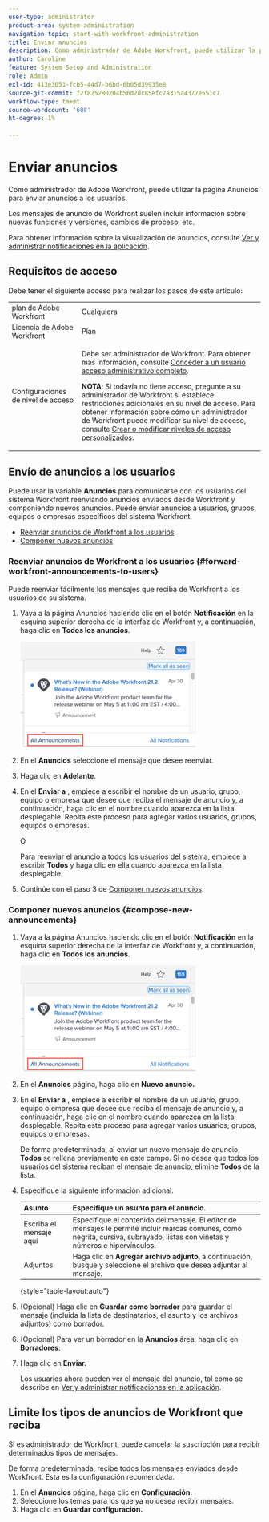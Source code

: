 ```yaml
---
user-type: administrator
product-area: system-administration
navigation-topic: start-with-workfront-administration
title: Enviar anuncios
description: Como administrador de Adobe Workfront, puede utilizar la página Anuncios para enviar anuncios a los usuarios.
author: Caroline
feature: System Setup and Administration
role: Admin
exl-id: 413e3051-fcb5-44d7-b6bd-6b05d39935e8
source-git-commit: f2f825280204b56d2dc85efc7a315a4377e551c7
workflow-type: tm+mt
source-wordcount: '608'
ht-degree: 1%

---
```


# Enviar anuncios

Como administrador de Adobe Workfront, puede utilizar la página Anuncios para enviar anuncios a los usuarios.

Los mensajes de anuncio de Workfront suelen incluir información sobre nuevas funciones y versiones, cambios de proceso, etc.

Para obtener información sobre la visualización de anuncios, consulte [Ver y administrar notificaciones en la aplicación](../../workfront-basics/using-notifications/view-and-manage-in-app-notifications.md).

## Requisitos de acceso

Debe tener el siguiente acceso para realizar los pasos de este artículo:

<table style="table-layout:auto"> 
 <col> 
 <col> 
 <tbody> 
  <tr> 
   <td role="rowheader">plan de Adobe Workfront</td> 
   <td>Cualquiera</td> 
  </tr> 
  <tr> 
   <td role="rowheader">Licencia de Adobe Workfront</td> 
   <td>Plan</td> 
  </tr> 
  <tr> 
   <td role="rowheader">Configuraciones de nivel de acceso</td> 
   <td> <p>Debe ser administrador de Workfront. Para obtener más información, consulte <a href="../../administration-and-setup/add-users/configure-and-grant-access/grant-a-user-full-administrative-access.md" class="MCXref xref">Conceder a un usuario acceso administrativo completo</a>.</p> <p><b>NOTA</b>: Si todavía no tiene acceso, pregunte a su administrador de Workfront si establece restricciones adicionales en su nivel de acceso. Para obtener información sobre cómo un administrador de Workfront puede modificar su nivel de acceso, consulte <a href="../../administration-and-setup/add-users/configure-and-grant-access/create-modify-access-levels.md" class="MCXref xref">Crear o modificar niveles de acceso personalizados</a>.</p> </td> 
  </tr> 
 </tbody> 
</table>

## Envío de anuncios a los usuarios

Puede usar la variable **Anuncios** para comunicarse con los usuarios del sistema Workfront reenviando anuncios enviados desde Workfront y componiendo nuevos anuncios. Puede enviar anuncios a usuarios, grupos, equipos o empresas específicos del sistema Workfront.

* [Reenviar anuncios de Workfront a los usuarios](#forward-workfront-announcements-to-users)
* [Componer nuevos anuncios](#compose-new-announcements)

### Reenviar anuncios de Workfront a los usuarios {#forward-workfront-announcements-to-users}

Puede reenviar fácilmente los mensajes que reciba de Workfront a los usuarios de su sistema.

1. Vaya a la página Anuncios haciendo clic en el botón **Notificación** en la esquina superior derecha de la interfaz de Workfront y, a continuación, haga clic en **Todos los anuncios**.

   ![](assets/announcement-access-350x212.png)

1. En el **Anuncios** seleccione el mensaje que desee reenviar.
1. Haga clic en **Adelante**.
1. En el **Enviar a** , empiece a escribir el nombre de un usuario, grupo, equipo o empresa que desee que reciba el mensaje de anuncio y, a continuación, haga clic en el nombre cuando aparezca en la lista desplegable. Repita este proceso para agregar varios usuarios, grupos, equipos o empresas.

   O

   Para reenviar el anuncio a todos los usuarios del sistema, empiece a escribir **Todos** y haga clic en ella cuando aparezca en la lista desplegable.

1. Continúe con el paso 3 de [Componer nuevos anuncios](#compose-new-announcements).

### Componer nuevos anuncios {#compose-new-announcements}

1. Vaya a la página Anuncios haciendo clic en el botón **Notificación** en la esquina superior derecha de la interfaz de Workfront y, a continuación, haga clic en **Todos los anuncios**.

   ![](assets/announcement-access-350x212.png)

1. En el **Anuncios** página, haga clic en **Nuevo anuncio.**

1. En el **Enviar a** , empiece a escribir el nombre de un usuario, grupo, equipo o empresa que desee que reciba el mensaje de anuncio y, a continuación, haga clic en el nombre cuando aparezca en la lista desplegable. Repita este proceso para agregar varios usuarios, grupos, equipos o empresas.

   De forma predeterminada, al enviar un nuevo mensaje de anuncio, **Todos** se rellena previamente en este campo. Si no desea que todos los usuarios del sistema reciban el mensaje de anuncio, elimine **Todos** de la lista.

1. Especifique la siguiente información adicional:

   | Asunto | Especifique un asunto para el anuncio. |
   |---|---|
   | Escriba el mensaje aquí | Especifique el contenido del mensaje. El editor de mensajes le permite incluir marcas comunes, como negrita, cursiva, subrayado, listas con viñetas y números e hipervínculos. |
   | Adjuntos | Haga clic en **Agregar archivo adjunto,** a continuación, busque y seleccione el archivo que desea adjuntar al mensaje. |

   {style=&quot;table-layout:auto&quot;}

1. (Opcional) Haga clic en **Guardar como borrador** para guardar el mensaje (incluida la lista de destinatarios, el asunto y los archivos adjuntos) como borrador.

1. (Opcional) Para ver un borrador en la **Anuncios** área, haga clic en **Borradores**.

1. Haga clic en **Enviar.**

   Los usuarios ahora pueden ver el mensaje del anuncio, tal como se describe en [Ver y administrar notificaciones en la aplicación](../../workfront-basics/using-notifications/view-and-manage-in-app-notifications.md).

## Limite los tipos de anuncios de Workfront que reciba

Si es administrador de Workfront, puede cancelar la suscripción para recibir determinados tipos de mensajes.

De forma predeterminada, recibe todos los mensajes enviados desde Workfront. Esta es la configuración recomendada.

1. En el **Anuncios** página, haga clic en **Configuración.**
1. Seleccione los temas para los que ya no desea recibir mensajes.
1. Haga clic en **Guardar configuración.**
